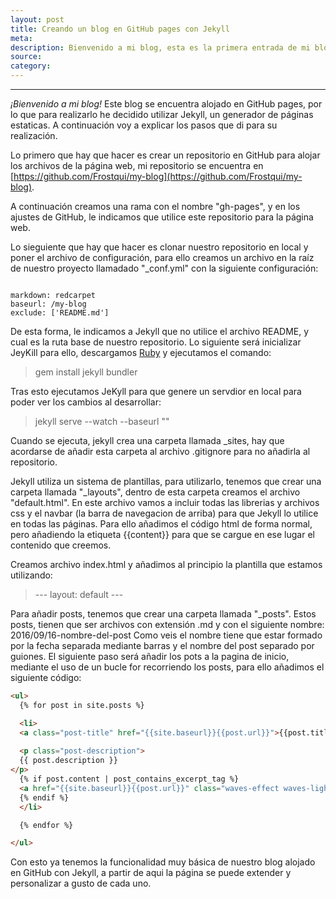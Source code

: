 ```yaml
---
layout: post
title: Creando un blog en GitHub pages con Jekyll 
meta: 
description: Bienvenido a mi blog, esta es la primera entrada de mi blog, donde explico como esta hecha esta página web.
source: 
category: 
---
```


***

*¡Bienvenido a mi blog!* Este blog se encuentra alojado en GitHub pages, por lo que para realizarlo he decidido utilizar Jekyll, un generador de páginas estaticas. A continuación voy a explicar los pasos que di para su realización. 

Lo primero que hay que hacer es crear un repositorio en GitHub para alojar los archivos de la página web, mi repositorio se encuentra en [https://github.com/Frostqui/my-blog](https://github.com/Frostqui/my-blog).

A continuación creamos una rama con el nombre "gh-pages", y en los ajustes de GitHub, le indicamos que utilice este repositorio para la página web.

Lo sieguiente que hay que hacer es clonar nuestro repositorio en local y poner el archivo de configuración, para ello creamos un archivo en la raíz de nuestro proyecto llamadado "_conf.yml" con la siguiente configuración:

<pre><code class="language-yaml">
markdown: redcarpet
baseurl: /my-blog
exclude: ['README.md']
</code></pre>

De esta forma, le indicamos a Jekyll que no utilice el archivo README, y cual es la ruta base de nuestro repositorio. 
Lo siguiente será inicializar JeyKill para ello, descargamos [Ruby](https://www.ruby-lang.org/es/) y ejecutamos el comando:

<blockquote>
      gem install jekyll bundler
</blockquote>

Tras esto ejecutamos JeKyll para que genere un servdior en local para poder ver los cambios al desarrollar:

<blockquote>
      jekyll serve --watch --baseurl ""
</blockquote>

Cuando se ejecuta, jekyll crea una carpeta llamada _sites, hay que acordarse de añadir esta carpeta al archivo .gitignore para no añadirla al repositorio.

Jekyll utiliza un sistema de plantillas, para utilizarlo, tenemos que crear una carpeta llamada "_layouts", dentro de esta carpeta creamos el archivo "default.html". En este archivo vamos a incluir todas las librerias y archivos css y el navbar (la barra de navegacion de arriba) para que Jekyll lo utilice en todas las páginas. Para ello añadimos el código html de forma normal, pero añadiendo la etiqueta {{content}} para que se cargue en ese lugar el contenido que creemos.

Creamos archivo index.html y añadimos al principio la plantilla que estamos utilizando:
<blockquote>
      ---
      layout: default
      ---
</blockquote>

Para añadir posts, tenemos que crear una carpeta llamada "_posts". Estos posts, tienen que ser archivos con extensión .md y con el siguiente nombre: 2016/09/16-nombre-del-post
Como veis el nombre tiene que estar formado por la fecha separada mediante barras y el nombre del post separado por guiones.
El siguiente paso será añadir los pots a la pagina de inicio, mediante el uso de un bucle for recorriendo los posts, para ello añadimos el siguiente código:


```html
<ul>
  {% for post in site.posts %}

  <li>
  <a class="post-title" href="{{site.baseurl}}{{post.url}}">{{post.title}}</a>
  
  <p class="post-description">
  {{ post.description }}
</p>
  {% if post.content | post_contains_excerpt_tag %}
  <a href="{{site.baseurl}}{{post.url}}" class="waves-effect waves-light btn">Leer más</a>
  {% endif %}
  </li>

  {% endfor %} 

</ul>
```


Con esto ya tenemos la funcionalidad muy básica de nuestro blog alojado en GitHub con Jekyll, a partir de aqui la página se puede extender y personalizar a gusto de cada uno.
